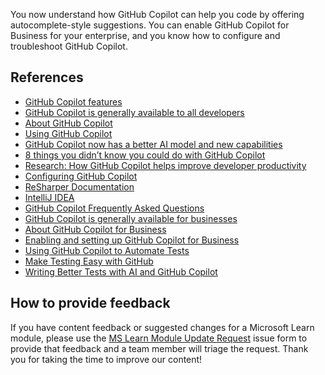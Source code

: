 You now understand how GitHub Copilot can help you code by offering autocomplete-style suggestions. You can enable GitHub Copilot for Business for your enterprise, and you know how to configure and troubleshoot GitHub Copilot.

## References

- [GitHub Copilot features](https://github.com/features/copilot)
- [GitHub Copilot is generally available to all developers](https://github.blog/2022-06-21-github-copilot-is-generally-available-to-all-developers/)
- [About GitHub Copilot](https://docs.github.com/en/copilot/overview-of-github-copilot/about-github-copilot)
- [Using GitHub Copilot](https://docs.github.com/en/copilot/overview-of-github-copilot/about-github-copilot#using-github-copilot)
- [GitHub Copilot now has a better AI model and new capabilities](https://github.blog/2023-02-14-github-copilot-now-has-a-better-ai-model-and-new-capabilities/)
- [8 things you didn’t know you could do with GitHub Copilot](https://github.blog/2022-09-14-8-things-you-didnt-know-you-could-do-with-github-copilot/)
- [Research: How GitHub Copilot helps improve developer productivity](https://github.blog/2022-07-14-research-how-github-copilot-helps-improve-developer-productivity/)
- [Configuring GitHub Copilot](https://docs.github.com/en/copilot/configuring-github-copilot)
- [ReSharper Documentation](https://www.jetbrains.com/resharper/documentation/documentation.html)
- [IntelliJ IDEA](https://www.jetbrains.com/idea/)
- [GitHub Copilot Frequently Asked Questions](https://github.com/features/copilot/#faq)
- [GitHub Copilot is generally available for businesses](https://github.blog/2022-12-07-github-copilot-is-generally-available-for-businesses/)
- [About GitHub Copilot for Business](https://docs.github.com/en/enterprise-cloud@latest/copilot/overview-of-github-copilot/about-github-copilot-for-business)
- [Enabling and setting up GitHub Copilot for Business](https://docs.github.com/en/enterprise-cloud@latest/copilot/overview-of-github-copilot/enabling-and-setting-up-github-copilot-for-business)
- [Using GitHub Copilot to Automate Tests](https://applitools.com/blog/using-github-copilot-to-automate-tests/)
- [Make Testing Easy with GitHub](https://applitools.com/event/make-testing-easy-github-copilot/)
- [Writing Better Tests with AI and GitHub Copilot](https://about.codecov.io/blog/writing-better-tests-with-ai-and-github-copilot/)

## How to provide feedback

If you have content feedback or suggested changes for a Microsoft Learn module, please use the [MS Learn Module Update Request](https://github.com/githubpartners/microsoft-learn/issues/new/choose) issue form to provide that feedback and a team member will triage the request. Thank you for taking the time to improve our content!

<!-- Do not include any other content -->
